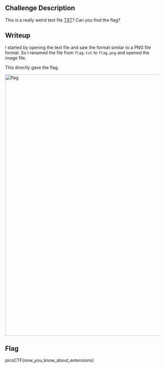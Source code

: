 ## Challenge Description
This is a really weird text file [TXT]()? Can you find the flag?

## Writeup

I started by opening the text file and saw the format similar to a PNG file format. So I renamed the file from `flag.txt` to `flag.png` and opened the image file.

This directly gave the flag.

<img width="849" alt="flag" src="https://github.com/AKripper/COPS-CSOC/assets/167231621/abf110d8-0920-49c5-a8c9-efb9b7103322">

## Flag
picoCTF{now_you_know_about_extensions}
